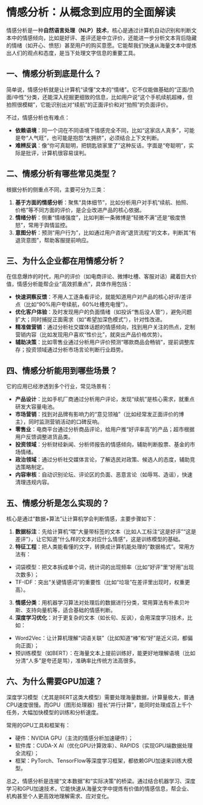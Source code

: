 # 情感分析：从概念到应用的全面解读
情感分析是一种**自然语言处理（NLP）技术**，核心是通过计算机自动识别和判断文本中的情感倾向，比如是好评、差评还是中立评价，还能进一步分析文本背后隐藏的情绪（如开心、愤怒）甚至用户的购买意愿。它能帮我们快速从海量文本中提炼出人们的观点和态度，是当下处理文字信息的重要工具。


## 一、情感分析到底是什么？
简单说，情感分析就是让计算机“读懂”文本的“情绪”。它不仅能做基础的“正面/负面/中性”分类，还能深入挖掘更细致的信息，比如用户说“这个手机续航超棒，但拍照很模糊”，它能识别出对“续航”的正面评价和对“拍照”的负面评价。  

不过，情感分析也有难点：  
- **依赖语境**：同一个词在不同语境下情感完全不同，比如“这家店人真多”，可能是夸“人气旺”，也可能是抱怨“太拥挤”，必须结合上下文判断。  
- **难辨反讽**：像“你可真聪明，把钥匙锁家里了”这种反话，字面是“夸聪明”，实际是批评，计算机很容易误判。  


## 二、情感分析有哪些常见类型？
根据分析的侧重点不同，主要可分为三类：  
1.  **基于方面的情感分析**：聚焦“具体细节”，比如分析用户对手机“续航、拍照、价格”等不同方面的评价，是企业改进产品的核心依据。  
2.  **情绪分析**：侧重“情绪强度”，比如判断一条微博是“轻微不满”还是“极度愤怒”，常用于舆情监控。  
3.  **意图分析**：预测“用户行为”，比如通过用户咨询“退货流程”的文本，判断其“有退货意图”，帮助客服提前响应。  


## 三、为什么企业都在用情感分析？
在信息爆炸的时代，用户的评价（如电商评论、微博吐槽、客服对话）藏着巨大价值，情感分析能帮企业“高效抓重点”，具体作用包括：  
- **快速洞察反馈**：不用人工逐条看评论，就能知道用户对产品的核心好评/差评点（比如“90%用户夸续航，60%吐槽充电慢”）。  
- **优化客户体验**：及时发现用户的负面情绪（如投诉“售后没人管”），避免问题扩大；同时捕捉正面需求（如“希望加深色模式”），针对性改进。  
- **精准做营销**：通过分析社交媒体话题的情感倾向，找到用户关注的热点，定制营销内容（比如发现用户喜欢“性价比”，就突出产品价格优势）。  
- **辅助决策**：比如零售业通过分析用户评价预测“哪款商品会畅销”，提前调整库存；投资领域通过分析市场言论判断行业趋势。  


## 四、情感分析能用到哪些场景？
它的应用已经渗透到多个行业，常见场景有：  
- **产品设计**：比如手机厂商通过分析用户评论，发现“续航”是核心需求，就重点研发大容量电池。  
- **市场营销**：找到对品牌有影响力的“意见领袖”（比如经常发正面评价的博主），同时监测营销活动的口碑反响。  
- **零售业**：电商平台通过分析商品评论，给用户推“好评率高”的产品；超市根据用户反馈调整进货品类。  
- **投资领域**：分析财经新闻、分析师报告的情感倾向，辅助判断股票、基金的市场情绪。  
- **政治领域**：通过分析社交媒体言论，了解选民对政策、候选人的态度，辅助竞选策略制定。  
- **内容审核**：自动识别论坛、评论区的负面、恶意言论（如辱骂、造谣），快速清理违规内容。  


## 五、情感分析是怎么实现的？
核心是通过“数据+算法”让计算机学会判断情感，主要步骤如下：  
1.  **数据标注**：先给计算机“喂”大量带标签的文本（比如人工标注“这是好评”“这是差评”），让它知道“什么样的文本对应什么情感”，这是训练模型的基础。  
2.  **特征工程**：把人类能看懂的文字，转换成计算机能处理的“数据格式”。常用方法有：  
   - 词袋模型：把文本拆成单个词，统计词的出现频率（比如“好评”里“好用”出现次数多）；  
   - TF-IDF：突出“关键情感词”的重要性（比如“垃圾”在差评里出现时，权重更高）。  
3.  **情感分类**：用机器学习算法对处理后的数据进行分类，常用算法有朴素贝叶斯、支持向量机等，适合基础的情感判断。  
4.  **深度学习优化**：对于更复杂的文本（如长句、反讽），会用深度学习技术，比如：  
   - Word2Vec：让计算机理解“词语关联”（比如知道“棒”和“好”是近义词，都偏向正面）；  
   - 预训练模型（如BERT）：在海量文本上提前训练好，能更好地理解语境（比如分清“人多”是夸还是骂），准确率比传统方法高很多。  


## 六、为什么需要GPU加速？
深度学习模型（尤其是BERT这类大模型）需要处理海量数据，计算量极大，普通CPU速度很慢。而GPU（图形处理器）擅长“并行计算”，能同时处理成百上千个任务，大幅加快模型的训练和分析速度。  

常用的GPU工具和框架有：  
- 硬件：NVIDIA GPU（主流的情感分析加速硬件）；  
- 软件库：CUDA-X AI（优化GPU计算效率）、RAPIDS（实现GPU端数据处理全流程）；  
- 框架：PyTorch、TensorFlow等深度学习框架，都依赖GPU加速来训练大模型。  


总之，情感分析是连接“文本数据”和“实际决策”的桥梁。通过结合机器学习、深度学习和GPU加速技术，它能快速从海量文字中提炼有价值的情感信息，帮企业、机构甚至个人更高效地理解需求、应对变化。